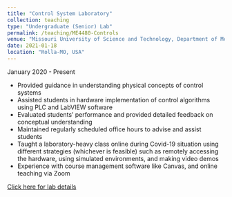 ```yaml
---
title: "Control System Laboratory"
collection: teaching
type: "Undergraduate (Senior) Lab"
permalink: /teaching/ME4480-Controls
venue: "Missouri University of Science and Technology, Department of Mechanical and Aerospace engineering"
date: 2021-01-18
location: "Rolla-MO, USA"
---
```

January 2020 - Present
  * Provided guidance in understanding physical concepts of control systems
  * Assisted students in hardware implementation of control algorithms using PLC and LabVIEW software
  * Evaluated students’ performance and provided detailed feedback on conceptual understanding
  * Maintained regularly scheduled office hours to advise and assist students
  * Taught a laboratory-heavy class online during Covid-19 situation using different strategies (whichever is feasible) such as remotely accessing the hardware, using simulated environments, and making video demos
  * Experience with course management software like Canvas, and online teaching via Zoom
  
[Click here for lab details](https://mae.mst.edu/facilities/learninglabcontrolsys/)
